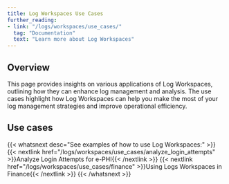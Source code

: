 ```yaml
---
title: Log Workspaces Use Cases
further_reading:
- link: "/logs/workspaces/use_cases/"
  tag: "Documentation"
  text: "Learn more about Log Workspaces"
---
```


## Overview

This page provides insights on various applications of Log Workspaces, outlining how they can enhance log management and analysis. The use cases highlight how Log Workspaces can help you make the most of your log management strategies and improve operational efficiency.

## Use cases

{{< whatsnext desc="See examples of how to use Log Workspaces:" >}}
    {{< nextlink href="/logs/workspaces/use_cases/analyze_login_attempts" >}}Analyze Login Attempts for e-PHI{{< /nextlink >}}
    {{< nextlink href="/logs/workspaces/use_cases/finance" >}}Using Logs Workspaces in Finance{{< /nextlink >}}
{{< /whatsnext >}}
